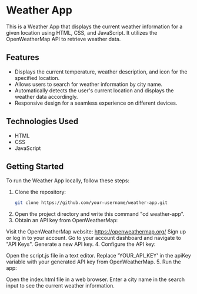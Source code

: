# Weather App

This is a Weather App that displays the current weather information for a given location using HTML, CSS, and JavaScript. It utilizes the OpenWeatherMap API to retrieve weather data.

## Features

- Displays the current temperature, weather description, and icon for the specified location.
- Allows users to search for weather information by city name.
- Automatically detects the user's current location and displays the weather data accordingly.
- Responsive design for a seamless experience on different devices.

## Technologies Used

- HTML
- CSS
- JavaScript

## Getting Started

To run the Weather App locally, follow these steps:

1. Clone the repository:
   ```bash
   git clone https://github.com/your-username/weather-app.git
2. Open the project directory and write this command "cd weather-app".
3. Obtain an API key from OpenWeatherMap:

Visit the OpenWeatherMap website: https://openweathermap.org/
Sign up or log in to your account.
Go to your account dashboard and navigate to "API Keys".
Generate a new API key.
4. Configure the API key:

Open the script.js file in a text editor.
Replace 'YOUR_API_KEY' in the apiKey variable with your generated API key from OpenWeatherMap.
5. Run the app:

Open the index.html file in a web browser.
Enter a city name in the search input to see the current weather information.
